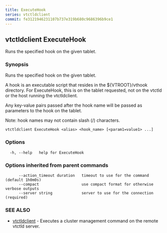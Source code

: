 ```yaml
---
title: ExecuteHook
series: vtctldclient
commit: fe3121946231107b737e319b680c9686396b9ce1
---
```

## vtctldclient ExecuteHook

Runs the specified hook on the given tablet.

### Synopsis

Runs the specified hook on the given tablet.

A hook is an executable script that resides in the ${VTROOT}/vthook directory.
For ExecuteHook, this is on the tablet requested, not on the vtctld or the host
running the vtctldclient.

Any key-value pairs passed after the hook name will be passed as parameters to
the hook on the tablet.

Note: hook names may not contain slash (/) characters.


```
vtctldclient ExecuteHook <alias> <hook_name> [<param1=value1> ...]
```

### Options

```
  -h, --help   help for ExecuteHook
```

### Options inherited from parent commands

```
      --action_timeout duration   timeout to use for the command (default 1h0m0s)
      --compact                   use compact format for otherwise verbose outputs
      --server string             server to use for the connection (required)
```

### SEE ALSO

* [vtctldclient](../)	 - Executes a cluster management command on the remote vtctld server.

